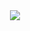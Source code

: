 <meta name="google-site-verification" content="96c5mYWBr9D-YcNx0PtIqIIWMCqQRftKlM81XLCKhX4" />


<div align="center">
<a href="https://clustrmaps.com/site/1bqgy" title="Visit tracker"><img src="//www.clustrmaps.com/map_v2.png?d=Yb9V_k_ECzoks-zfgOhY0hfdgXRA-fEeX4MocOF_Of8&cl=ffffff"></a> 
</div>